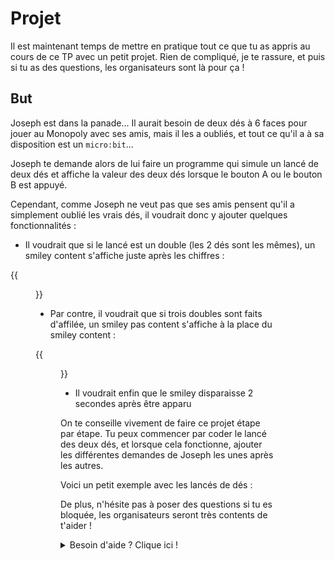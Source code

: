 # Projet

Il est maintenant temps de mettre en pratique tout ce que tu as appris au
cours de ce TP avec un petit projet. Rien de compliqué, je te rassure, et puis
si tu as des questions, les organisateurs sont là pour ça !

## But

Joseph est dans la panade... Il aurait besoin de deux dés à 6 faces pour jouer
au Monopoly avec ses amis, mais il les a oubliés, et tout ce qu'il a à sa
disposition est un `micro:bit`...

Joseph te demande alors de lui faire un programme qui simule un lancé de deux
dés et affiche la valeur des deux dés lorsque le bouton A ou le bouton B est
appuyé.

Cependant, comme Joseph ne veut pas que ses amis pensent qu'il a simplement
oublié les vrais dés, il voudrait donc y ajouter quelques fonctionnalités :

- Il voudrait que si le lancé est un double (les 2 dés sont les mêmes), un
smiley content s'affiche juste après les chiffres :

{{<figure src="resources/images/project_first.gif" width=400 caption="Lancé avec un double">}}

- Par contre, il voudrait que si trois doubles sont faits d'affilée, un smiley
pas content s'affiche à la place du smiley content :

{{<figure src="resources/images/project.gif" width=400 caption="3 doubles obtenus">}}

- Il voudrait enfin que le smiley disparaisse 2 secondes après être apparu

On te conseille vivement de faire ce projet étape par étape. Tu peux commencer
par coder le lancé des deux dés, et lorsque cela fonctionne, ajouter les
différentes demandes de Joseph les unes après les autres.

Voici un petit exemple avec les lancés de dés :


De plus, n'hésite pas à poser des questions si tu es bloquée, les organisateurs
seront très contents de t'aider !

<details>
<summary>Besoin d'aide ? Clique ici !</summary>

1. Tu peux utiliser la fonction `display.clear()` pour effacer l'écran.
2. Pour générer un nombre aléatoire, tu peux utiliser et essayer ce bout de
code :

```codepython
# Importe une fonction pour faire de l'aléatoire
from random import randint

# Crée un nombre aléatoire `x` entre 1 et 5
x = randint(0, 5)

# Affiche `x` dans la console
print(x)
```

3. On va avoir besoin de la notion de boucle infinie de la page précédente pour
vérifier si on a appuyé sur un bouton !
4. Tu peux utiliser la fonction `was_pressed()` du bouton A ou du bouton B pour
vérifier s'il est appuyé.

</details>
